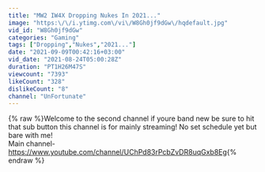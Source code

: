 ```yaml
---
title: "MW2 IW4X Dropping Nukes In 2021..."
image: "https:\/\/i.ytimg.com\/vi\/W8Gh0jf9dGw\/hqdefault.jpg"
vid_id: "W8Gh0jf9dGw"
categories: "Gaming"
tags: ["Dropping","Nukes","2021..."]
date: "2021-09-09T00:42:16+03:00"
vid_date: "2021-08-24T05:00:28Z"
duration: "PT1H26M47S"
viewcount: "7393"
likeCount: "328"
dislikeCount: "8"
channel: "UnFortunate"
---
```

{% raw %}Welcome to the second channel if youre band new be sure to hit that sub button this channel is for mainly streaming! No set schedule yet but bare with me! <br />Main channel- <a rel="nofollow" target="blank" href="https://www.youtube.com/channel/UChPd83rPcbZvDR8uqGxb8Eg">https://www.youtube.com/channel/UChPd83rPcbZvDR8uqGxb8Eg</a>{% endraw %}
